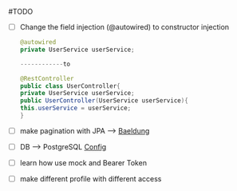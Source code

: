 #TODO 
- [ ] Change the field injection (@autowired) to constructor injection 
    ```java 
  @autowired
  private UserService userService;
  
  ------------to
  
  @RestController
  public class UserController{
    private UserService userService;
    public UserController(UserService userService){
    this.userService = userService;
    }
    ``` 

- [ ] make pagination with JPA --> [Baeldung](https://www.baeldung.com/spring-data-jpa-pagination-sorting)
- [ ] DB --> PostgreSQL [Config](https://mkyong.com/spring-boot/spring-boot-spring-data-jpa-postgresql/)
- [ ] learn how use mock and Bearer Token
- [ ] make different profile with different access  
